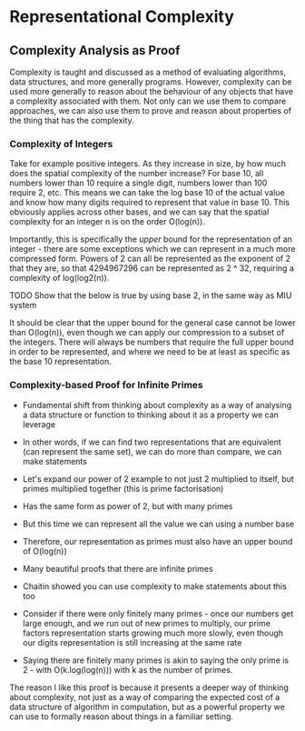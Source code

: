 # Representational Complexity
## Complexity Analysis as Proof

Complexity is taught and discussed as a method of evaluating algorithms, data
structures, and more generally programs. However, complexity can be used more
generally to reason about the behaviour of any objects that have a complexity
associated with them. Not only can we use them to compare approaches, we can
also use them to prove and reason about properties of the thing that has the
complexity.

### Complexity of Integers

Take for example positive integers. As they increase in size, by how much does
the spatial complexity of the number increase? For base 10, all numbers lower
than 10 require a single digit, numbers lower than 100 require 2, etc. This
means we can take the log base 10 of the actual value and know how many digits
required to represent that value in base 10. This obviously applies across
other bases, and we can say that the spatial complexity for an integer n is on the
order O(log(n)).

Importantly, this is specifically the _upper_ bound for the representation of
an integer - there are some exceptions which we can
represent in a much more compressed form. Powers of 2 can all be represented as
the exponent of 2 that they are, so that 4294967296 can be represented as 2 ^
32, requiring a complexity of log(log2(n)).

TODO Show that the below is true by using base 2, in the same way as MIU system

It
should be clear that the upper bound for the general case cannot be
lower than O(log(n)), even though we can apply our compression to a subset of
the integers. There will always be numbers that require the full upper bound
in order to be represented, and where we need to be at least as specific as the
base 10 representation.

### Complexity-based Proof for Infinite Primes

- Fundamental shift from thinking about complexity as a way of analysing a data
structure or function to thinking about it as a property we can leverage
- In other words, if we can find two representations that are equivalent (can
represent the same set), we can do more than compare, we can make statements

- Let's expand our power of 2 example to not just 2 multiplied to itself, but
primes multiplied together (this is prime factorisation)
- Has the same form as power of 2, but with many primes
- But this time we can represent all the value we can using a number base
- Therefore, our representation as primes must also have an upper bound of O(log(n))

- Many beautiful proofs that there are infinite primes
- Chaitin showed you can use complexity to make statements about this too
- Consider if there were only finitely many primes - once our numbers get large
enough, and we run out of new primes to multiply, our prime factors
representation starts growing much more slowly, even though our digits
representation is still increasing at the same rate
- Saying there are finitely many primes is akin to saying the only prime is 2 -
with O(k.log(log(n))) with k as the number of primes.

The reason I like this proof is because it presents a deeper way of thinking
about complexity, not just as a way of comparing the expected cost of a data
structure of algorithm in computation, but as a powerful property we can use
to formally reason about things in a familiar setting.
